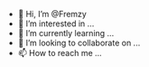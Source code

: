 - 👋 Hi, I’m @Fremzy
- 👀 I’m interested in ...
- 🌱 I’m currently learning ...
- 💞️ I’m looking to collaborate on ...
- 📫 How to reach me ...

<!---
Fremzy/Fremzy is a ✨ special ✨ repository because its `README.md` (this file) appears on your GitHub profile.
You can click the Preview link to take a look at your changes.
--->
